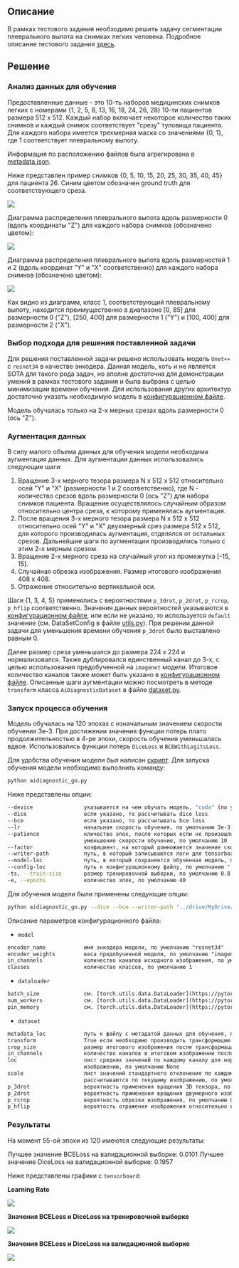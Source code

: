 ## Описание

В рамках тестового задания необходимо решить задачу сегментации плеврального выпота на снимках легких человека. Подробное описание тестового задания [здесь](./Description.md).

## Решение

### Анализ данных для обучения

Предоставленные данные - это 10-ть наборов медицинских снимков легких с номерами {1, 2, 5, 8, 13, 16, 18, 24, 26, 28} 10-ти пациентов размера 512 х 512. Каждый набор включает некоторое количество таких снимков и каждый снимок соответствует "срезу" туловища пациента. Для каждого набора имеется трехмерная маска со значениями {0, 1}, где 1 соответствует плевральному выпоту.

Информация по расположению файлов была агрегирована в [metadata.json](./data/metadata.json).

Ниже представлен пример снимков {0, 5, 10, 15, 20, 25, 30, 35, 40, 45} для пациента 26. Синим цветом обозначен ground truth для соответствующего среза.

<img src="./images/example_26.jpg"></img>

Диаграмма распределения плеврального выпота вдоль размерности 0 (вдоль координаты "Z") для каждого набора снимков (обозначено цветом):

<img src="./images/z_distrib.jpg"></img>

Диаграмма распределения плеврального выпота вдоль размерностей 1 и 2 (вдоль координат "Y" и "X" соответственно) для каждого набора снимков (обозначено цветом):

<img src="./images/xy_distrib.jpg"></img>

Как видно из диаграмм, класс 1, соответствующий плевральному выпоту, находится преимущественно в диапазоне [0, 85] для размерности 0 ("Z"), [250, 400] для размерности 1 ("Y") и [100, 400] для размерности 2 ("X").

### Выбор подхода для решения поставленной задачи

Для решения поставленной задачи решено использовать модель `Unet++` с `resnet34` в качестве энкодера. Данная модель, хоть и не является SOTA для такого рода задач, но вполне достаточна для демонстрации умений в рамках тестового задания и была выбрана с целью минимизации времени обучения. Для использования других архитектур достаточно указать необходимую модель в [конфигурационном файле](./config.yaml).

Модель обучалась только на 2-х мерных срезах вдоль размерности 0 (ось "Z").

### Аугментация данных

В силу малого объема данных для обучения модели необходима аугментация данных. Для аугментации данных использовались следующие шаги:
1. Вращение 3-х мерного тезора размера N х 512 х 512 относительно осей "Y" и "X" (размерности 1 и 2 соответственно), где N - количество срезов вдоль размерности 0 (ось "Z") для набора снимков пациента. Вращение осуществлялось случайным образом относительно центра среза, к которому применялась аугментация.
2. После вращения 3-х мерного тезора размера N х 512 х 512 относительно осей "Y" и "X" двухмерный срез размера 512 х 512, для которого производилась аугментация, отделялся от остальных срезов. Дальнейшие шаги по аугментации производились только с этим 2-х мерным срезом.
3. Вращение 2-х мерного среза на случайный угол из промежутка [-15, 15].
4. Случайная обрезка изображения. Размер итогового изображения 408 х 408.
5. Отражение относительно вертикальной оси.

Шаги {1, 3, 4, 5} применялись с вероятностями `p_3drot`, `p_2drot`, `p_rcrop`, `p_hflip` соответственно. Значения данных вероятностей указываются в [конфигурационном файле](./config.yaml), или если не указано, то используется `default` значение (см. DataSetConfig в файле [utils.py](./aidiagnostic/utils.py)). При решении данной задачи для уменьшения времени обучения `p_3drot` было выставлено равным 0.

Далее размер среза уменьшался до размера 224 х 224 и нормализовался. Также дублировался единственный канал до 3-х, с целью использования предобученной на `imagenet` модели. Итоговое количество каналов также может быть указано в [конфигурационном файле](./config.yaml). Описанные шаги аугментации можно посмотреть в методе `transform` класса `AiDiagnosticDataset` в файле [dataset.py](./aidiagnostic/dataset.py).

### Запуск процесса обучения

Модель обучалась на 120 эпохах с изначальным значением скорости обучения 3e-3. При достижении значения функции потерь плато продолжительностью в 4-ре эпохи, скорость обучения уменьшалась вдвое. Использовались функции потерь `DiceLoss` и `BCEWithLogitsLoss`.

Для удобства обучения модели был написан [скрипт](./aidiagnostic_go.py). Для запуска обучения модели необходимо выполнить команду:

```bash
python aidiagnostic_go.py
```

Ниже представлены опции:

```bash
--device                указывается на чем обучать модель, "cuda" (по умолчанию) или "cpu"
--dice                  если указано, то рассчитывать dice loss
--bce                   если указано, то рассчитывать bce loss
--lr                    начальная скорость обучения, по умолчанию 3e-3
--patience              кличество эпох, после которых если не произошло суммарное уменьшение функции потерь, то производится
                        уменьшение скорости обучение, по умолчанию 10
--factor                коэфициент, на который домножается значение скорости обучения, по умолчанию 0.1
--writer-path           путь, в который записываются логи для tensorboard, по умолчанию "./runs/"
--model-loc             путь, в который сохраняется обученная модель, по умолчанию None (т.е. без сохранения модели)
--config-loc            путь к конфигурационному файлу, по умолчанию "./config.yaml"
-ts, --train-size       размер тренировочной выборки, по умолчанию 0.8
-e, --epochs            количество эпох, по умолчанию 40
```

Для обучения модели были применены следующие опции:

```bash
python aidiagnostic_go.py --dice --bce --writer-path "../drive/MyDrive/runs/" --model-loc "../drive/MyDrive/aidiagnostic_model.pth" --epochs 120 --patience 4 --factor 0.5
```

Описание параметров конфигурационного файла:
* `model`

```txt
encoder_name            имя энкодера модели, по умолчанию "resnet34"
encoder_weights         веса предобученной модели, по умолчанию "imagenet"
in_channels             количество каналов исходного изображения, по умолчанию 3
classes                 количество классов, по умолчанию 1
```

* `dataloader`

```txt
batch_size              см. [torch.utils.data.DataLoader](https://pytorch.org/docs/stable/data.html#torch.utils.data.DataLoader), по умолчанию 64
num_workers             см. [torch.utils.data.DataLoader](https://pytorch.org/docs/stable/data.html#torch.utils.data.DataLoader), по умолчанию 4
pin_memory              см. [torch.utils.data.DataLoader](https://pytorch.org/docs/stable/data.html#torch.utils.data.DataLoader), по умолчанию True
```

* `dataset`

```txt
metadata_loc            путь к файлу с метадатой данных для обучения, по умолчанию "./data/metadata.json"
transform               True если необходимо производить трансформацию исходных данных, по умолчанию True
crop_size               размер итогового изображения после трансформаций, по умолчанию 224
in_channels             количество каналов в итоговом изображении после трансформаций, по умолчанию 3
loc                     лист средних значений по каждому каналу для нормализации. Если None, то средние рассчитываются по текущему 
                        изображению, по умолчанию None
scale                   лист значений стандартного отклонения по каждому каналу для нормализации. Если None, то стандартные отклонения 
                        рассчитываются по текущему изображению, по умолчанию None
p_3drot                 вероятность применения вращения 3D тензора, по умолчанию 0.5
p_2drot                 вероятность применения вращения двумерного изображения, по умолчанию 0.5
p_rcrop                 вероятность обрезки изображения, по умолчанию 0.9
p_hflip                 вероятость отражения изображения относительно вертикальной оси, по умолчанию 0.5
```

### Результаты

На момент 55-ой эпохи из 120 имеются следующие результаты:

Лучшее значение BCELoss на валидационной выборке:    0.0101
Лучшее значение DiceLoss на валидационной выборке:   0.1957

Ниже представлены графики с `tensorboard`:

**Learning Rate**

<img src="./images/lr.JPG"></img>

**Значения BCELoss и DiceLoss на тренировочной выборке**

<img src="./images/train.JPG"></img>

**Значения BCELoss и DiceLoss на валидационной выборке**

<img src="./images/eval.JPG"></img>
